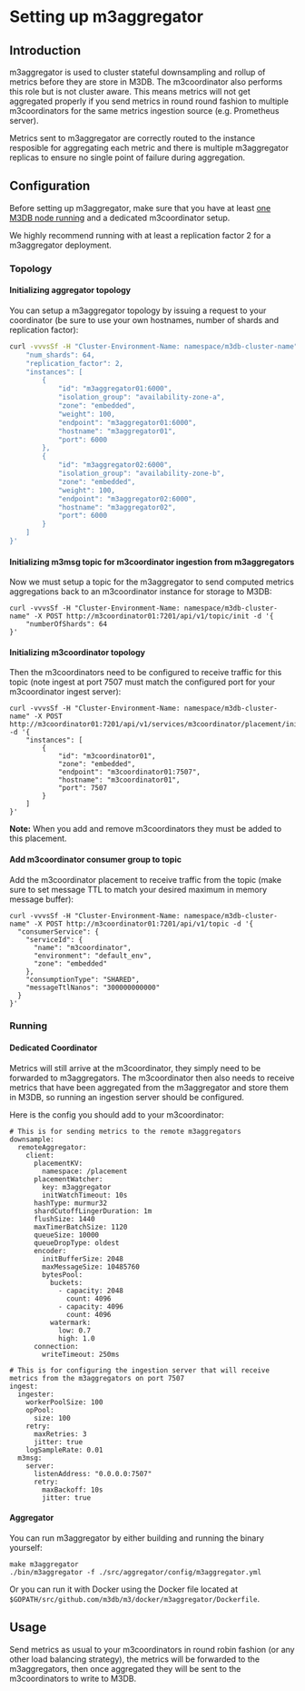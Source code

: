 # Setting up m3aggregator

## Introduction

m3aggregator is used to cluster stateful downsampling and rollup of metrics before they are store in M3DB. The m3coordinator also performs this role but is not cluster aware. This means metrics will not get aggregated properly if you send metrics in round round fashion to multiple m3coordinators for the same metrics ingestion source (e.g. Prometheus server).

Metrics sent to m3aggregator are correctly routed to the instance resposible for aggregating each metric and there is multiple m3aggregator replicas to ensure no single point of failure during aggregation.

## Configuration

Before setting up m3aggregator, make sure that you have at least [one M3DB node running](single_node.md) and a dedicated m3coordinator setup.

We highly recommend running with at least a replication factor 2 for a m3aggregator deployment.

### Topology

#### Initializing aggregator topology 
You can setup a m3aggregator topology by issuing a request to your coordinator (be sure to use your own hostnames, number of shards and replication factor):
```bash
curl -vvvsSf -H "Cluster-Environment-Name: namespace/m3db-cluster-name" -X POST http://m3coordinator01:7201/api/v1/services/m3aggregator/placement/init -d '{
    "num_shards": 64,
    "replication_factor": 2,
    "instances": [
        {
            "id": "m3aggregator01:6000",
            "isolation_group": "availability-zone-a",
            "zone": "embedded",
            "weight": 100,
            "endpoint": "m3aggregator01:6000",
            "hostname": "m3aggregator01",
            "port": 6000
        },
        {
            "id": "m3aggregator02:6000",
            "isolation_group": "availability-zone-b",
            "zone": "embedded",
            "weight": 100,
            "endpoint": "m3aggregator02:6000",
            "hostname": "m3aggregator02",
            "port": 6000
        }
    ]
}'
```

#### Initializing m3msg topic for m3coordinator ingestion from m3aggregators
Now we must setup a topic for the m3aggregator to send computed metrics aggregations back to an m3coordinator instance for storage to M3DB:
```
curl -vvvsSf -H "Cluster-Environment-Name: namespace/m3db-cluster-name" -X POST http://m3coordinator01:7201/api/v1/topic/init -d '{
    "numberOfShards": 64
}'
```

#### Initializing m3coordinator topology
Then the m3coordinators need to be configured to receive traffic for this topic (note ingest at port 7507 must match the configured port for your m3coordinator ingest server):
```
curl -vvvsSf -H "Cluster-Environment-Name: namespace/m3db-cluster-name" -X POST http://m3coordinator01:7201/api/v1/services/m3coordinator/placement/init -d '{
    "instances": [
        {
            "id": "m3coordinator01",
            "zone": "embedded",
            "endpoint": "m3coordinator01:7507",
            "hostname": "m3coordinator01",
            "port": 7507
        }
    ]
}'

```
**Note:** When you add and remove m3coordinators they must be added to this placement.

#### Add m3coordinator consumer group to topic
Add the m3coordinator placement to receive traffic from the topic (make sure to set message TTL to match your desired maximum in memory message buffer):
```
curl -vvvsSf -H "Cluster-Environment-Name: namespace/m3db-cluster-name" -X POST http://m3coordinator01:7201/api/v1/topic -d '{
  "consumerService": {
    "serviceId": {
      "name": "m3coordinator",
      "environment": "default_env",
      "zone": "embedded"
    },
    "consumptionType": "SHARED",
    "messageTtlNanos": "300000000000"
  }
}'
```

### Running
#### Dedicated Coordinator
Metrics will still arrive at the m3coordinator, they simply need to be forwarded to m3aggregators. The m3coordinator then also needs to receive metrics that have been aggregated from the m3aggregator and store them in M3DB, so running an ingestion server should be configured.

Here is the config you should add to your m3coordinator:
```
# This is for sending metrics to the remote m3aggregators
downsample:
  remoteAggregator:
    client:
      placementKV:
        namespace: /placement
      placementWatcher:
        key: m3aggregator
        initWatchTimeout: 10s
      hashType: murmur32
      shardCutoffLingerDuration: 1m
      flushSize: 1440
      maxTimerBatchSize: 1120
      queueSize: 10000
      queueDropType: oldest
      encoder:
        initBufferSize: 2048
        maxMessageSize: 10485760
        bytesPool:
          buckets:
            - capacity: 2048
              count: 4096
            - capacity: 4096
              count: 4096
          watermark:
            low: 0.7
            high: 1.0
      connection:
        writeTimeout: 250ms

# This is for configuring the ingestion server that will receive metrics from the m3aggregators on port 7507
ingest:
  ingester:
    workerPoolSize: 100
    opPool:
      size: 100
    retry:
      maxRetries: 3
      jitter: true
    logSampleRate: 0.01
  m3msg:
    server:
      listenAddress: "0.0.0.0:7507"
      retry:
        maxBackoff: 10s
        jitter: true
```

#### Aggregator
You can run m3aggregator by either building and running the binary yourself:

```
make m3aggregator
./bin/m3aggregator -f ./src/aggregator/config/m3aggregator.yml
```

Or you can run it with Docker using the Docker file located at `$GOPATH/src/github.com/m3db/m3/docker/m3aggregator/Dockerfile`.

## Usage

Send metrics as usual to your m3coordinators in round robin fashion (or any other load balancing strategy), the metrics will be forwarded to the m3aggregators, then once aggregated they will be sent to the m3coordinators to write to M3DB.
